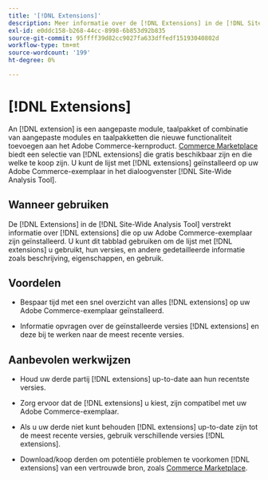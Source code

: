 ```yaml
---
title: '[!DNL Extensions]'
description: Meer informatie over de [!DNL Extensions] in de [!DNL Site-Wide Analysis Tool], wanneer deze wordt gebruikt, de voordelen ervan en de beste praktijken.
exl-id: e0ddc158-b268-44cc-8998-6b853d92b835
source-git-commit: 95ffff39d82cc9027fa633dffedf15193040802d
workflow-type: tm+mt
source-wordcount: '199'
ht-degree: 0%

---
```


# [!DNL Extensions]

An [!DNL extension] is een aangepaste module, taalpakket of combinatie van aangepaste modules en taalpakketten die nieuwe functionaliteit toevoegen aan het Adobe Commerce-kernproduct. [Commerce Marketplace](https://marketplace.magento.com/extensions.html) biedt een selectie van [!DNL extensions] die gratis beschikbaar zijn en die welke te koop zijn. U kunt de lijst met [!DNL extensions] geïnstalleerd op uw Adobe Commerce-exemplaar in het dialoogvenster [!DNL Site-Wide Analysis Tool].

## Wanneer gebruiken

De [!DNL Extensions] in de [!DNL Site-Wide Analysis Tool] verstrekt informatie over [!DNL extensions] die op uw Adobe Commerce-exemplaar zijn geïnstalleerd. U kunt dit tabblad gebruiken om de lijst met [!DNL extensions] u gebruikt, hun versies, en andere gedetailleerde informatie zoals beschrijving, eigenschappen, en gebruik.

## Voordelen

* Bespaar tijd met een snel overzicht van alles [!DNL extensions] op uw Adobe Commerce-exemplaar geïnstalleerd.

* Informatie opvragen over de geïnstalleerde versies [!DNL extensions] en deze bij te werken naar de meest recente versies.

## Aanbevolen werkwijzen

* Houd uw derde partij [!DNL extensions] up-to-date aan hun recentste versies.

* Zorg ervoor dat de [!DNL extensions] u kiest, zijn compatibel met uw Adobe Commerce-exemplaar.

* Als u uw derde niet kunt behouden [!DNL extensions] up-to-date zijn tot de meest recente versies, gebruik verschillende versies [!DNL extensions].

* Download/koop derden om potentiële problemen te voorkomen [!DNL extensions] van een vertrouwde bron, zoals [Commerce Marketplace](https://marketplace.magento.com/extensions.html).
